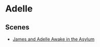# Adelle

## Scenes

* [James and Adelle Awake in the Asylum](../scenes/james-adelle-awake-asylum.md)
